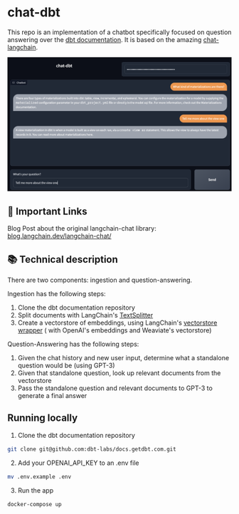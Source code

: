 # chat-dbt

This repo is an implementation of a chatbot specifically focused on question answering over
the [dbt documentation](https://docs.getdbt.com/docs/introduction).
It is based on the amazing [chat-langchain](https://github.com/hwchase17/chat-langchain).

![chatbot](example.png)

## 🚀 Important Links

Blog Post about the original
langchain-chat library: [blog.langchain.dev/langchain-chat/](https://blog.langchain.dev/langchain-chat/)

## 📚 Technical description

There are two components: ingestion and question-answering.

Ingestion has the following steps:

1. Clone the dbt documentation repository
2. Split documents with
   LangChain's [TextSplitter](https://langchain.readthedocs.io/en/latest/modules/utils/combine_docs_examples/textsplitter.html)
3. Create a vectorstore of embeddings, using
   LangChain's [vectorstore wrapper](https://langchain.readthedocs.io/en/latest/modules/utils/combine_docs_examples/vectorstores.html) (
   with OpenAI's embeddings and Weaviate's vectorstore)

Question-Answering has the following steps:

1. Given the chat history and new user input, determine what a standalone question would be (using GPT-3)
2. Given that standalone question, look up relevant documents from the vectorstore
3. Pass the standalone question and relevant documents to GPT-3 to generate a final answer

## Running locally

1. Clone the dbt documentation repository

```bash
git clone git@github.com:dbt-labs/docs.getdbt.com.git
```

2. Add your OPENAI_API_KEY to an .env file

```bash
mv .env.example .env
```

3. Run the app

```bash
docker-compose up
```


